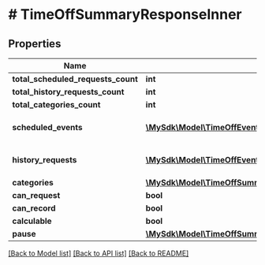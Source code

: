 # # TimeOffSummaryResponseInner

## Properties

Name | Type | Description | Notes
------------ | ------------- | ------------- | -------------
**total_scheduled_requests_count** | **int** |  | [optional]
**total_history_requests_count** | **int** |  | [optional]
**total_categories_count** | **int** |  | [optional]
**scheduled_events** | [**\MySdk\Model\TimeOffEventsResponseInner[]**](TimeOffEventsResponseInner.md) | Time off events response | [optional]
**history_requests** | [**\MySdk\Model\TimeOffEventsResponseInner[]**](TimeOffEventsResponseInner.md) | Time off events response | [optional]
**categories** | [**\MySdk\Model\TimeOffSummaryResponseInnerCategoriesInner[]**](TimeOffSummaryResponseInnerCategoriesInner.md) |  | [optional]
**can_request** | **bool** |  | [optional]
**can_record** | **bool** |  | [optional]
**calculable** | **bool** |  | [optional]
**pause** | [**\MySdk\Model\TimeOffSummaryResponseInnerPauseInner[]**](TimeOffSummaryResponseInnerPauseInner.md) |  | [optional]

[[Back to Model list]](../../README.md#models) [[Back to API list]](../../README.md#endpoints) [[Back to README]](../../README.md)
